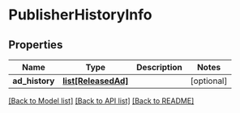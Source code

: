 # PublisherHistoryInfo

## Properties
Name | Type | Description | Notes
------------ | ------------- | ------------- | -------------
**ad_history** | [**list[ReleasedAd]**](ReleasedAd.md) |  | [optional] 

[[Back to Model list]](../README.md#documentation-for-models) [[Back to API list]](../README.md#documentation-for-api-endpoints) [[Back to README]](../README.md)


